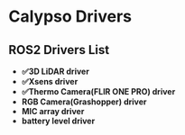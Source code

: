 # Calypso Drivers

## ROS2 Drivers List

- **✅3D LiDAR driver**
- **✅Xsens driver**
- **✅Thermo Camera(FLIR ONE PRO) driver**
- **RGB Camera(Grashopper) driver**
- **MIC array driver**
- **battery level driver**
